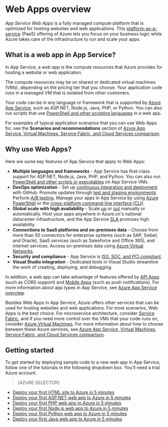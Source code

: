 <properties
    pageTitle="Web Apps overview | Azure"
    description="Learn how Azure App Service helps you develop and host web applications"
    services="app-service\web"
    documentationcenter=""
    author="cephalin"
    manager="erikre"
    editor="" />
<tags
    ms.assetid="94af2caf-a2ec-4415-a097-f60694b860b3"
    ms.service="app-service-web"
    ms.workload="web"
    ms.tgt_pltfrm="na"
    ms.devlang="na"
    ms.topic="get-started-article"
    ms.date="01/04/2017"
    wacn.date=""
    ms.author="cephalin" />

# Web Apps overview
*App Service Web Apps* is a fully managed compute platform that is optimized for hosting websites and web applications. This [platform-as-a-service](https://zh.wikipedia.org/wiki/平台即服务) (PaaS) offering of Azure lets you focus on your business logic while Azure takes care of the infrastructure to run and scale your apps.

## What is a web app in App Service?
In App Service, a *web app* is the compute resources that Azure provides for hosting a website or web application.  

The compute resources may be on shared or dedicated virtual machines (VMs), depending on the pricing tier that you choose. Your application code runs in a managed VM that is isolated from other customers.

Your code can be in any language or framework that is supported by [Azure App Service](/documentation/articles/app-service-value-prop-what-is/), such as ASP.NET, Node.js, Java, PHP, or Python. You can also run scripts that use [PowerShell and other scripting languages](/documentation/articles/web-sites-create-web-jobs/#acceptablefiles) in a web app.

For examples of typical application scenarios that you can use Web Apps for, see the **Scenarios and recommendations** section of [Azure App Service, Virtual Machines, Service Fabric, and Cloud Services comparison](/documentation/articles/choose-web-site-cloud-service-vm/#scenarios).

## Why use Web Apps?
Here are some key features of App Service that apply to Web Apps:

* **Multiple languages and frameworks** - App Service has first-class support for ASP.NET, Node.js, Java, PHP, and Python. You can also run [PowerShell and other scripts or executables](/documentation/articles/web-sites-create-web-jobs/) on App Service VMs.
* **DevOps optimization** - Set up [continuous integration and deployment](/documentation/articles/app-service-continuous-deployment/) with GitHub. Promote updates through [test and staging environments](/documentation/articles/web-sites-staged-publishing/). Perform [A/B testing](/documentation/articles/app-service-web-test-in-production-get-start/). Manage your apps in App Service by using [Azure PowerShell](https://docs.microsoft.com/powershell/azureps-cmdlets-docs) or the [cross-platform command-line interface (CLI)](/documentation/articles/cli-install-nodejs/).
* **Global scale with high availability** - Scale [up](/documentation/articles/web-sites-scale/) or [out](/documentation/articles/insights-how-to-scale/) manually or automatically. Host your apps anywhere in Azure.cn's national datacenter infrastructure, and the App Service [SLA](/support/sla/app-service/) promises high availability.
* **Connections to SaaS platforms and on-premises data** - Choose from more than 50 connectors for enterprise systems (such as SAP, Siebel, and Oracle), SaaS services (such as Salesforce and Office 365), and internet services. Access on-premises data using [Azure Virtual Networks](/documentation/articles/app-service-vnet-integration-powershell/).
* **Security and compliance** - App Service is [ISO, SOC, and PCI compliant](https://www.trustcenter.cn/).
* **Visual Studio integration** - Dedicated tools in Visual Studio streamline the work of creating, deploying, and debugging.

In addition, a web app can take advantage of features offered by [API Apps](/documentation/articles/app-service-api-apps-why-best-platform/) (such as CORS support) and [Mobile Apps](/documentation/articles/app-service-mobile-value-prop/) (such as push notifications). For more information about app types in App Service, see [Azure App Service overview](/documentation/articles/app-service-value-prop-what-is/).

Besides Web Apps in App Service, Azure offers other services that can be used for hosting websites and web applications. For most scenarios, Web Apps is the best choice.  For microservice architecture, consider [Service Fabric](/documentation/services/service-fabric), and if you need more control over the VMs that your code runs on, consider [Azure Virtual Machines](/documentation/services/virtual-machines/). For more information about how to choose between these Azure services, see [Azure App Service, Virtual Machines, Service Fabric, and Cloud Services comparison](/documentation/articles/choose-web-site-cloud-service-vm/).

## Getting started
To get started by deploying sample code to a new web app in App Service, follow one of the tutorials in the following dropdown box. You'll need a trial Azure account.

> [AZURE.SELECTOR]
- [Deploy your first HTML site to Azure in 5 minutes](/documentation/articles/app-service-web-get-started-html-cli-nodejs/)
- [Deploy your first ASP.NET web app to Azure in 5 minutes](/documentation/articles/app-service-web-get-started-dotnet-cli-nodejs/)
- [Deploy your first PHP web app to Azure in 5 minutes](/documentation/articles/app-service-web-get-started-php-cli-nodejs/)
- [Deploy your first Node.js web app to Azure in 5 minutes](/documentation/articles/app-service-web-get-started-nodejs-cli-nodejs/)
- [Deploy your first Python web app to Azure in 5 minutes](/documentation/articles/app-service-web-get-started-python-cli-nodejs/)
- [Deploy your first Java web app to Azure in 5 minutes](/documentation/articles/app-service-web-get-started-java/)